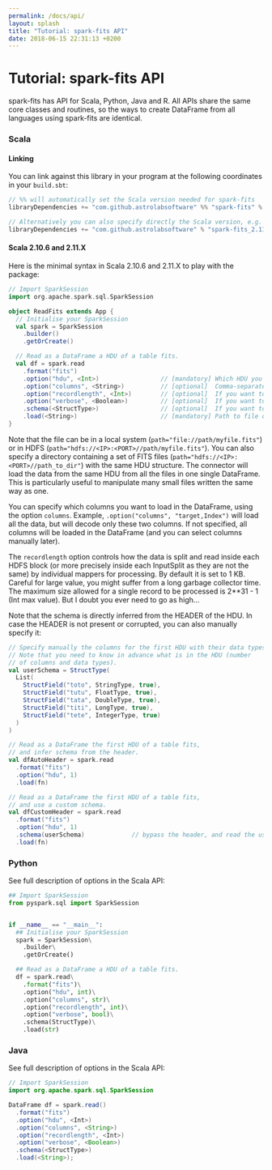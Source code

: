 ```yaml
---
permalink: /docs/api/
layout: splash
title: "Tutorial: spark-fits API"
date: 2018-06-15 22:31:13 +0200
---
```


# Tutorial: spark-fits API

spark-fits has API for Scala, Python, Java and R. All APIs share the
same core classes and routines, so the ways to create DataFrame from all
languages using spark-fits are identical.

### Scala

#### Linking

You can link against this library in your program at the following
coordinates in your `build.sbt`:

```scala
// %% will automatically set the Scala version needed for spark-fits
libraryDependencies += "com.github.astrolabsoftware" %% "spark-fits" % "0.6.0"

// Alternatively you can also specify directly the Scala version, e.g.
libraryDependencies += "com.github.astrolabsoftware" % "spark-fits_2.11" % "0.6.0"
```

#### Scala 2.10.6 and 2.11.X

Here is the minimal syntax in Scala 2.10.6 and 2.11.X to play with the
package:

```scala
// Import SparkSession
import org.apache.spark.sql.SparkSession

object ReadFits extends App {
  // Initialise your SparkSession
  val spark = SparkSession
    .builder()
    .getOrCreate()

  // Read as a DataFrame a HDU of a table fits.
  val df = spark.read
    .format("fits")
    .option("hdu", <Int>)                 // [mandatory] Which HDU you want to read.
    .option("columns", <String>)          // [optional]  Comma-separated column names to load. Default loads all columns.
    .option("recordlength", <Int>)        // [optional]  If you want to define yourself the length of a record.
    .option("verbose", <Boolean>)         // [optional]  If you want to print debugging messages on screen.
    .schema(<StructType>)                 // [optional]  If you want to bypass the header.
    .load(<String>)                       // [mandatory] Path to file or directory. Load data as DataFrame.
}
```

Note that the file can be in a local system
(`path="file://path/myfile.fits"`) or in HDFS
(`path="hdfs://<IP>:<PORT>//path/myfile.fits"`). You can also specify a
directory containing a set of FITS files
(`path="hdfs://<IP>:<PORT>//path_to_dir"`) with the same HDU structure.
The connector will load the data from the same HDU from all the files in
one single DataFrame. This is particularly useful to manipulate many
small files written the same way as one.

You can specify which columns you want to load in the DataFrame, using
the option `columns`. Example,
`.option("columns", "target,Index")` will load all the data, but
will decode only these two columns. If not specified, all columns will
be loaded in the DataFrame (and you can select columns manually later).

The `recordlength` option controls how the data is split and read inside
each HDFS block (or more precisely inside each InputSplit as they are
not the same) by individual mappers for processing. By default it is set
to 1 KB. Careful for large value, you might suffer from a long garbage
collector time. The maximum size allowed for a single record to be
processed is 2\*\*31 - 1 (Int max value). But I doubt you ever need to
go as high...

Note that the schema is directly inferred from the HEADER of the HDU. In
case the HEADER is not present or corrupted, you can also manually
specify it:

```scala
// Specify manually the columns for the first HDU with their data types.
// Note that you need to know in advance what is in the HDU (number
// of columns and data types).
val userSchema = StructType(
  List(
    StructField("toto", StringType, true),
    StructField("tutu", FloatType, true),
    StructField("tata", DoubleType, true),
    StructField("titi", LongType, true),
    StructField("tete", IntegerType, true)
  )
)

// Read as a DataFrame the first HDU of a table fits,
// and infer schema from the header.
val dfAutoHeader = spark.read
  .format("fits")
  .option("hdu", 1)
  .load(fn)

// Read as a DataFrame the first HDU of a table fits,
// and use a custom schema.
val dfCustomHeader = spark.read
  .format("fits")
  .option("hdu", 1)
  .schema(userSchema)             // bypass the header, and read the userSchema
  .load(fn)
```

### Python


See full description of options in the Scala API:

```python
## Import SparkSession
from pyspark.sql import SparkSession


if __name__ == "__main__":
  ## Initialise your SparkSession
  spark = SparkSession\
    .builder\
    .getOrCreate()

  ## Read as a DataFrame a HDU of a table fits.
  df = spark.read\
    .format("fits")\
    .option("hdu", int)\
    .option("columns", str)\
    .option("recordlength", int)\
    .option("verbose", bool)\
    .schema(StructType)\
    .load(str)
```

### Java


See full description of options in the Scala API:

```java
// Import SparkSession
import org.apache.spark.sql.SparkSession

DataFrame df = spark.read()
  .format("fits")
  .option("hdu", <Int>)
  .option("columns", <String>)
  .option("recordlength", <Int>)
  .option("verbose", <Boolean>)
  .schema(<StructType>)
  .load(<String>);
```
